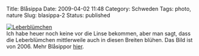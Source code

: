 Title: Blåsippa
Date: 2009-04-02 11:48
Category: Schweden
Tags: photo, nature
Slug: blasippa-2
Status: published

[![Leberblümchen](/pic/blasippfransida_s.jpg "Leberblümchen")](/pic/blasippfransida_l.jpg)  
Ich habe heuer noch keine vor die Linse bekommen, aber man sagt, dass
die Leberblümchen mittlerweile auch in diesen Breiten blühen. Das Bild
ist von 2006. Mehr Blåsippor [hier](http://www.fiket.de/?s=blåsipp).

